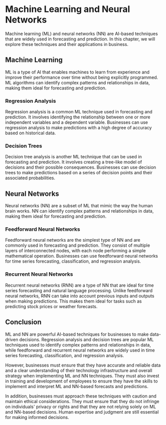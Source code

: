 Machine Learning and Neural Networks
===================================================================================================

Machine learning (ML) and neural networks (NN) are AI-based techniques that are widely used in forecasting and prediction. In this chapter, we will explore these techniques and their applications in business.

Machine Learning
----------------

ML is a type of AI that enables machines to learn from experience and improve their performance over time without being explicitly programmed. ML algorithms can identify complex patterns and relationships in data, making them ideal for forecasting and prediction.

### Regression Analysis

Regression analysis is a common ML technique used in forecasting and prediction. It involves identifying the relationship between one or more independent variables and a dependent variable. Businesses can use regression analysis to make predictions with a high degree of accuracy based on historical data.

### Decision Trees

Decision tree analysis is another ML technique that can be used in forecasting and prediction. It involves creating a tree-like model of decisions and their possible consequences. Businesses can use decision trees to make predictions based on a series of decision points and their associated probabilities.

Neural Networks
---------------

Neural networks (NN) are a subset of ML that mimic the way the human brain works. NN can identify complex patterns and relationships in data, making them ideal for forecasting and prediction.

### Feedforward Neural Networks

Feedforward neural networks are the simplest type of NN and are commonly used in forecasting and prediction. They consist of multiple layers of interconnected nodes, with each node performing a simple mathematical operation. Businesses can use feedforward neural networks for time series forecasting, classification, and regression analysis.

### Recurrent Neural Networks

Recurrent neural networks (RNN) are a type of NN that are ideal for time series forecasting and natural language processing. Unlike feedforward neural networks, RNN can take into account previous inputs and outputs when making predictions. This makes them ideal for tasks such as predicting stock prices or weather forecasts.

Conclusion
----------

ML and NN are powerful AI-based techniques for businesses to make data-driven decisions. Regression analysis and decision trees are popular ML techniques used to identify complex patterns and relationships in data, while feedforward and recurrent neural networks are widely used in time series forecasting, classification, and regression analysis.

However, businesses must ensure that they have accurate and reliable data and a clear understanding of their technology infrastructure and overall strategy when implementing ML and NN techniques. They must also invest in training and development of employees to ensure they have the skills to implement and interpret ML and NN-based forecasts and predictions.

In addition, businesses must approach these techniques with caution and maintain ethical considerations. They must ensure that they do not infringe on individuals' privacy or rights and that they are not relying solely on ML and NN-based decisions. Human expertise and judgment are still essential for making informed decisions.
